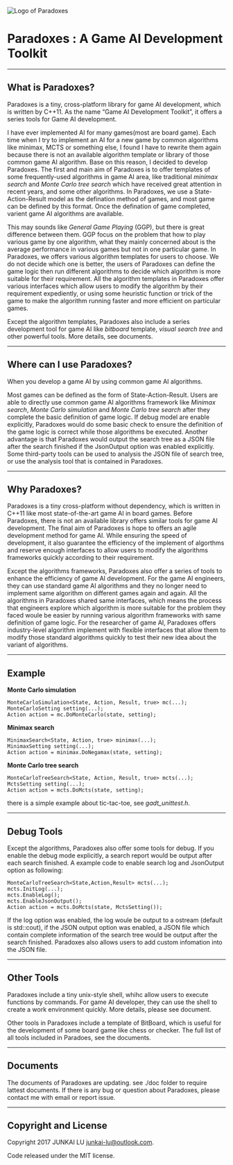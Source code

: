 ![Logo of Paradoxes](http://junkai.lu/img/Paradoxes/logo.png)

# Paradoxes : A Game AI Development Toolkit 

---------------------------------
What is Paradoxes?
---------------------------------
Paradoxes is a tiny, cross-platform library for game AI development, which is written by C++11. As the name “Game AI Development Toolkit”, it offers a series tools for Game AI development.

I have ever implemented AI for many games(most are board game). Each time when I try to implement an AI for a new game by common algorithms like minimax, MCTS or something else, I found I have to rewrite them again because there is not an available algorithm template or library of those common game AI algorithm. Base on this reason, I decided to develop Paradoxes. The first and main aim of Paradoxes is to offer templates of some frequently-used algorithms in game AI area, like traditional *minimax search* and *Monte Carlo tree search* which have received great attention in recent years, and some other algorithms. In Paradoxes, we use a State-Action-Result model as the defination method of games, and most game can be defined by this format. Once the defination of game completed, varient game AI algorithms are available.

This may sounds like *General Game Playing* (GGP), but there is great difference between them. GGP focus on the problem that how to play various game by one algorithm, what they mainly concerned about is the average performance in various games but not in one particular game. In Paradoxes, we offers various algorithm templates for users to choose. We do not decide which one is better, the users of Paradoxes can define the game logic then run different algorithms to decide which algorithm is more suitable for their requirement. All the algorithm templates in Paradoxes offer various interfaces which allow users to modify the algorithm by their requirement expediently, or using some heuristic function or trick of the game to make the algorithm running faster and more efficient on particular games.

Except the algorithm templates, Paradoxes also include a series development tool for game AI like *bitboard* template, *visual search tree* and other powerful tools. More details, see documents.

---------------------------------
Where can I use Paradoxes?
---------------------------------

When you develop a game AI by using common game AI algorithms.

Most games can be defined as the form of State-Action-Result. Users are able to directly use common game AI algorithms framework like *Minimax search*, *Monte Carlo simulation* and *Monte Carlo tree search* after they complete the basic definition of game logic. If debug model are enable explicitly, Paradoxes would do some basic check to ensure the definition of the game logic is correct while those algorithms be executed. Another advantage is that Paradoxes would output the search tree as a JSON file after the search finished if the JsonOutput option was enabled explicitly. Some third-party tools can be used to analysis the JSON file of search tree, or use the analysis tool that is contained in Paradoxes.

----------------------------------
Why Paradoxes? 
----------------------------------

Paradoxes is a tiny cross-platform without dependency, which is written in C++11 like most state-of-the-art game AI in board games. Before Paradoxes, there is not an available library offers similar tools for game AI development. The final aim of Paradoxes is hope to offers an agile development method for game AI. While ensuring the speed of development, it also guarantee the efficiency of the implement of algorthms and reserve enough interfaces to allow users to modify the algorithms frameworks quickly according to their requirement.

Except the algorithms frameworks, Paradoxes also offer a series of tools to enhance the efficiency of game AI development. For the game AI engineers, they can use standard game AI algorithms and they no longer need to implement same algorithm on different games again and again. All the algorithms in Paradoxes shared same interfaces, which means the process that engineers explore which algorithm is more suitable for the problem they faced woule be easier by running various algorithm frameworks with same definition of game logic. For the researcher of game AI, Paradoxes offers industry-level algorithm implement with flexible interfaces that allow them to modify those standard algorithms quickly to test their new idea about the variant of algorithms.

----------------------------------
Example
----------------------------------
**Monte Carlo simulation**

    MonteCarloSimulation<State, Action, Result, true> mc(...);
	MonteCarloSetting setting(...);
	Action action = mc.DoMonteCarlo(state, setting);

**Minimax search**

	MinimaxSearch<State, Action, true> minimax(...);
	MinimaxSetting setting(...);
	Action action = minimax.DoNegamax(state, setting);

**Monte Carlo tree search**

	MonteCarloTreeSearch<State, Action, Result, true> mcts(...);
	MctsSetting setting(...);
	Action action = mcts.DoMcts(state, setting);

there is a simple example about tic-tac-toe, see *gadt_unittest.h*.

----------------------------------
Debug Tools
----------------------------------
Except the algorithms, Paradoxes also offer some tools for debug. If you enable the debug mode explicitly, a search report would be output after each search finished. A example code to enable search log and JsonOutput option as following:

	MonteCarloTreeSearch<State,Action,Result> mcts(...);
    mcts.InitLog(...);
    mcts.EnableLog();
    mcts.EnableJsonOutput();
    Action action = mcts.DoMcts(state, MctsSetting());

If the log option was enabled, the log woule be output to a ostream (default is std::cout), if the JSON output option was enabled, a JSON file which contain complete information of the search tree would be output after the search finished. Paradoxes also allows users to add custom infomation into the JSON file. 

----------------------------------
Other Tools
----------------------------------
Paradoxes include a tiny unix-style shell, whihc allow users to execute functions by commands. For game AI developer, they can use the shell to create a work environment quickly. More details, please see document.

Other tools in Paradoxes include a template of BitBoard, which is useful for the development of some board game like chess or checker. The full list of all tools included in Paradoes, see the documents.

----------------------------------
Documents
----------------------------------
The documents of Paradoxes are updating. see ./doc folder to require lattest documents.
If there is any bug or question about Paradoxes, please contact me with email or report issue.

----------------------------------
Copyright and License
----------------------------------
Copyright 2017 JUNKAI LU <junkai-lu@outlook.com>. 

Code released under the MIT license.










